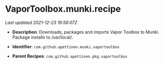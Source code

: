 # VaporToolbox.munki.recipe

_Last updated 2021-12-23 19:58:07Z_

- **Description**: Downloads, packages and imports Vapor Toolbox to Munki. Package installs to /usr/local/.

- **Identifier**: `com.github.apettinen.munki.vaportoolbox`

- **Parent Recipes**: `com.github.apettinen.pkg.vaportoolbox`